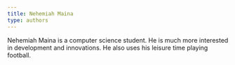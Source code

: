 ```yaml
---
title: Nehemiah Maina
type: authors
---
```

Nehemiah Maina is a computer science student. He is much more interested in development and innovations. He also uses his leisure time playing football.
